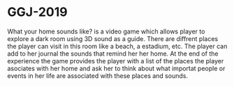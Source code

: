 # GGJ-2019

What your home sounds like? is a video game which allows player to explore a dark room using 3D sound as a guide.
There are diffrent places the player can visit in this room like a beach, a estadium, etc.
The player can add to her journal the sounds that remind her her home.
At the end of the experience the game provides the player with a list of the places the player asociates with her home and ask her to think about what importat people or events in her life are associated with these places and sounds.

